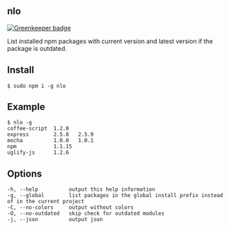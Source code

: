 ## nlo

[![Greenkeeper badge](https://badges.greenkeeper.io/dbrockman/nlo.svg)](https://greenkeeper.io/)

  List installed npm packages with current version and latest version if the package is outdated.


## Install

```
$ sudo npm i -g nlo
```


## Example

```
$ nlo -g
coffee-script  1.2.0
express        2.5.8   2.5.9
mocha          1.0.0   1.0.1
npm            1.1.15
uglify-js      1.2.6
```


## Options

```
-h, --help          output this help information
-g, --global        list packages in the global install prefix instead of in the current project
-C, --no-colors     output without colors
-O, --no-outdated   skip check for outdated modules
-j, --json          output json
```

